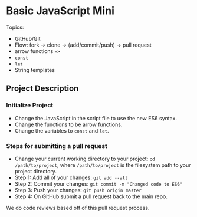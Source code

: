# Basic JavaScript Mini

Topics:
  * GitHub/Git
  * Flow: fork -> clone -> (add/commit/push) -> pull request
  * arrow functions `=>`
  * `const`
  * `let`
  * String templates

## Project Description

### Initialize Project
* Change the JavaScript in the script file to use the new ES6 syntax.
* Change the functions to be arrow functions.
* Change the variables to `const` and `let`.

### Steps for submitting a pull request
* Change your current working directory to your project: `cd /path/to/project`,
  where `/path/to/project` is the filesystem path to your project directory.
* Step 1: Add all of your changes: `git add --all`
* Step 2: Commit your changes: `git commit -m "Changed code to ES6"`
* Step 3: Push your changes: `git push origin master`
* Step 4: On GitHub submit a pull request back to the main repo.

We do code reviews based off of this pull request process.
